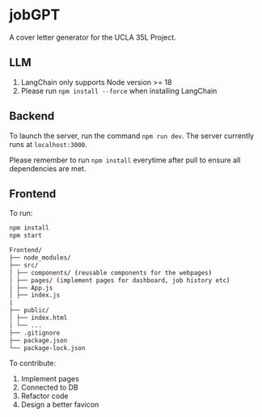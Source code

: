 # jobGPT

A cover letter generator for the UCLA 35L Project.

## LLM
1. LangChain only supports Node version >= 18
2. Please run `npm install --force` when installing LangChain


## Backend

To launch the server, run the command `npm run dev`. The server currently runs at `localhost:3000`.

Please remember to run `npm install` everytime after pull to ensure all dependencies are met.

## Frontend

To run:

```bash
npm install
npm start
```

```bash
Frontend/
├── node_modules/
├── src/
│ ├── components/ (reusable components for the webpages)
│ ├── pages/ (implement pages for dashboard, job history etc)
│ ├── App.js
│ ├── index.js
|
├── public/
│ ├── index.html
│ └── ...
├── .gitignore
├── package.json
└── package-lock.json
```

To contribute:

1. Implement pages
2. Connected to DB
3. Refactor code
4. Design a better favicon
